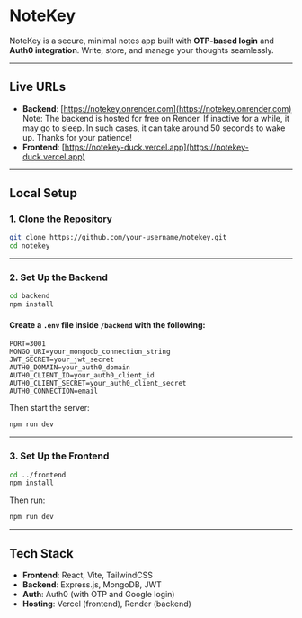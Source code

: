 #  NoteKey

NoteKey is a secure, minimal notes app built with **OTP-based login** and **Auth0 integration**. Write, store, and manage your thoughts seamlessly.

---

## Live URLs

-  **Backend**: [https://notekey.onrender.com](https://notekey.onrender.com)
    Note: The backend is hosted for free on Render. If inactive for a while, it may go to sleep. In such cases, it can take around 50 seconds to wake up. Thanks for your patience!
-  **Frontend**: [https://notekey-duck.vercel.app](https://notekey-duck.vercel.app)

---

## Local Setup

### 1. **Clone the Repository**

```bash
git clone https://github.com/your-username/notekey.git
cd notekey
```

---

### 2. **Set Up the Backend**

```bash
cd backend
npm install
```

#### Create a `.env` file inside `/backend` with the following:

```env
PORT=3001
MONGO_URI=your_mongodb_connection_string
JWT_SECRET=your_jwt_secret
AUTH0_DOMAIN=your_auth0_domain
AUTH0_CLIENT_ID=your_auth0_client_id
AUTH0_CLIENT_SECRET=your_auth0_client_secret
AUTH0_CONNECTION=email
```

Then start the server:

```bash
npm run dev
```

---

### 3. **Set Up the Frontend**

```bash
cd ../frontend
npm install
```

Then run:

```bash
npm run dev
```

---

## Tech Stack

- **Frontend**: React, Vite, TailwindCSS  
- **Backend**: Express.js, MongoDB, JWT  
- **Auth**: Auth0 (with OTP and Google login)  
- **Hosting**: Vercel (frontend), Render (backend)